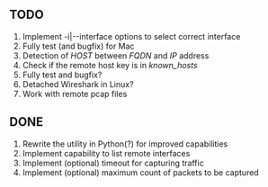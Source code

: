 ## TODO

1. Implement -i|--interface options to select correct interface
2. Fully test (and bugfix) for Mac
3. Detection of *HOST* between *FQDN* and *IP* address
4. Check if the remote host key is in _known_hosts_ 
5. Fully test and bugfix?
6. Detached Wireshark in Linux?
7. Work with remote pcap files

## DONE

1. Rewrite the utility in Python(?) for improved capabilities
2. Implement capability to list remote interfaces
3. Implement (optional) timeout for capturing traffic
4. Implement (optional) maximum count of packets to be captured